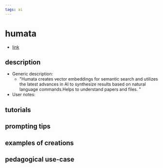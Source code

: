 ```yaml
---
tags: ai 
---
```



# humata


* [link](https://www.humata.ai/)

## description
* Generic description: 
     * "Humata creates vector embeddings for semantic search and utilizes the latest advances in AI to synthesize results based on natural language commands.Helps to understand papers and files. "
* User notes:

## tutorials

## prompting tips

## examples of creations 

## pedagogical use-case 



